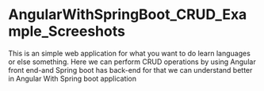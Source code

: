 # AngularWithSpringBoot_CRUD_Example_Screeshots
This is an simple web application for what you want to do learn languages or else something. Here we can perform CRUD operations by using Angular front end-and Spring boot has back-end for that we can understand better in Angular  With Spring boot application
